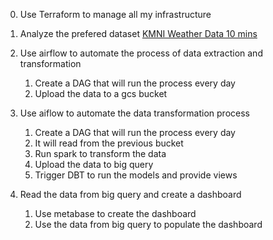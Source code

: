 0. Use Terraform to manage all my infrastructure

1. Analyze the prefered dataset [KMNI Weather Data 10 mins](https://dataplatform.knmi.nl/dataset/actuele10mindataknmistations-2)

2. Use airflow to automate the process of data extraction and transformation

   1. Create a DAG that will run the process every day
   2. Upload the data to a gcs bucket

3. Use aiflow to automate the data transformation process

   1. Create a DAG that will run the process every day
   2. It will read from the previous bucket
   3. Run spark to transform the data
   4. Upload the data to big query
   5. Trigger DBT to run the models and provide views

4. Read the data from big query and create a dashboard
   1. Use metabase to create the dashboard
   2. Use the data from big query to populate the dashboard
